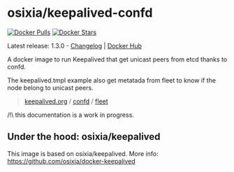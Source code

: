 # osixia/keepalived-confd

[![Docker Pulls](https://img.shields.io/docker/pulls/osixia/keepalived-confd.svg)][hub]
[![Docker Stars](https://img.shields.io/docker/stars/osixia/keepalived-confd.svg)][hub]

[hub]: https://hub.docker.com/r/osixia/keepalived-confd/

Latest release: 1.3.0 - [Changelog](CHANGELOG.md) | [Docker Hub](https://hub.docker.com/r/osixia/keepalived-confd/) 

A docker image to run Keepalived that get unicast peers from etcd thanks to confd.

The keepalived.tmpl example also get metatada from fleet to know if the node belong to unicast peers.

> [keepalived.org](http://keepalived.org/) /  [confd](https://github.com/kelseyhightower/confd) / [fleet](https://github.com/coreos/fleet)

/!\ this documentation is a work in progress.

## Under the hood: osixia/keepalived

This image is based on osixia/keepalived.
More info: https://github.com/osixia/docker-keepalived
